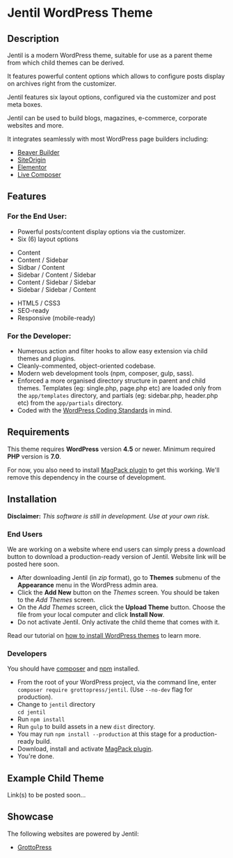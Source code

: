 # Jentil WordPress Theme

## Description

Jentil is a modern WordPress theme, suitable for use as a parent theme from which child themes can be derived.

It features powerful content options which allows to configure posts display on archives right from the customizer.

Jentil features six layout options, configured via the customizer and post meta boxes.

Jentil can be used to build blogs, magazines, e-commerce, corporate websites and more.

It integrates seamlessly with most WordPress page builders including:

- [Beaver Builder](https://wordpress.org/plugins/beaver-builder-lite-version/)
- [SiteOrigin](https://wordpress.org/plugins/siteorigin-panels/)
- [Elementor](https://wordpress.org/plugins/elementor/)
- [Live Composer](https://wordpress.org/plugins/live-composer-page-builder/)

## Features

### For the End User:
- Powerful posts/content display options via the customizer.
- Six (6) layout options
 * Content
 * Content / Sidebar
 * Sidbar / Content
 * Sidebar / Content / Sidebar
 * Content / Sidebar / Sidebar
 * Sidebar / Sidebar / Content
- HTML5 / CSS3
- SEO-ready
- Responsive (mobile-ready)

### For the Developer:
- Numerous action and filter hooks to allow easy extension via child themes and plugins.
- Cleanly-commented, object-oriented codebase.
- Modern web development tools (npm, composer, gulp, sass).
- Enforced a more organised directory structure in parent and child themes. Templates (eg: single.php, page.php etc) are loaded only from the `app/templates` directory, and partials (eg: sidebar.php, header.php etc) from the `app/partials` directory.
- Coded with the [WordPress Coding Standards](https://codex.wordpress.org/WordPress_Coding_Standards) in mind.

## Requirements

This theme requires **WordPress** version **4.5** or newer. Minimum required **PHP** version is **7.0**.

For now, you also need to install [MagPack plugin](https://github.com/grottopress/magpack) to get this working. We'll remove this dependency in the course of development.

## Installation

**Disclaimer:** *This software is still in development. Use at your own risk.*

### End Users

We are working on a website where end users can simply press a download button to download a production-ready version of Jentil. Website link will be posted here soon.

- After downloading Jentil (in *zip* format), go to **Themes** submenu of the **Appearance** menu in the WordPress admin area.
- Click the **Add New** button on the *Themes* screen. You should be taken to the *Add Themes* screen.
- On the *Add Themes* screen, click the **Upload Theme** button. Choose the file from your local computer and click **Install Now**.
- Do not activate Jentil. Only activate the child theme that comes with it.

Read our tutorial on [how to install WordPress themes](https://www.grottopress.com/tutorials/wordpress-themes-installation/) to learn more.

### Developers

You should have [composer](https://getcomposer.org/) and [npm](https://www.npmjs.com/) installed.

- From the root of your WordPress project, via the command line, enter `composer require grottopress/jentil`. (Use `--no-dev` flag for production).
- Change to `jentil` directory  
 `cd jentil`
- Run `npm install`
- Run `gulp` to build assets in a new `dist` directory.
- You may run `npm install --production` at this stage for a production-ready build.
- Download, install and activate [MagPack plugin](https://github.com/grottopress/magpack).
- You're done.

## Example Child Theme

Link(s) to be posted soon...

## Showcase

The following websites are powered by Jentil:

- [GrottoPress](https://www.grottopress.com)
